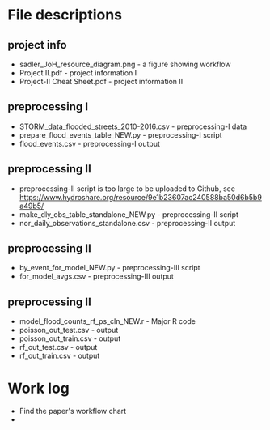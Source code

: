 # File descriptions
## project info

- sadler_JoH_resource_diagram.png - a figure showing workflow
- Project II.pdf - project information I
- Project-II Cheat Sheet.pdf - project information II

## preprocessing I
- STORM_data_flooded_streets_2010-2016.csv - preprocessing-I data
- prepare_flood_events_table_NEW.py - preprocessing-I script
- flood_events.csv - preprocessing-I output

## preprocessing II
- preprocessing-II script is too large to be uploaded to Github, see https://www.hydroshare.org/resource/9e1b23607ac240588ba50d6b5b9a49b5/
- make_dly_obs_table_standalone_NEW.py - preprocessing-II script
- nor_daily_observations_standalone.csv - preprocessing-II output

## preprocessing II
- by_event_for_model_NEW.py - preprocessing-III script
- for_model_avgs.csv - preprocessing-III output

## preprocessing II
- model_flood_counts_rf_ps_cln_NEW.r - Major R code
- poisson_out_test.csv - output
- poisson_out_train.csv - output
- rf_out_test.csv - output
- rf_out_train.csv - output


# Work log

- Find the paper's workflow chart
- 
